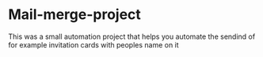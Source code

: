# Mail-merge-project

This was a small automation project
that helps you automate the sendind of for example
invitation cards with peoples name on it
